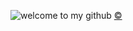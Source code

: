 ![welcome to my github](https://github.com/user-attachments/assets/a5d3f4bd-9db5-4db8-8197-001d4cfce8b8)
[©](https://www.tumblr.com/mattastr0phic)


